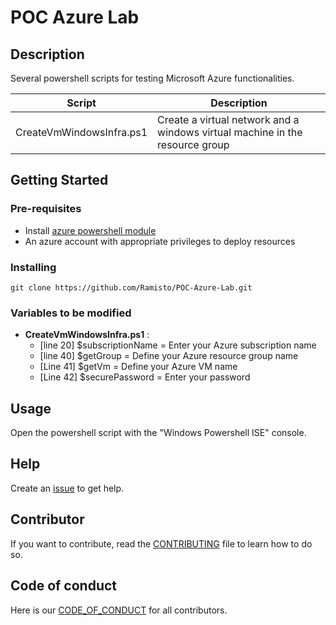 # POC Azure Lab

## Description

Several powershell scripts for testing Microsoft Azure functionalities.

| Script | Description |
|---|---|
| CreateVmWindowsInfra.ps1 | Create a virtual network and a windows virtual machine in the resource group |

## Getting Started

### Pre-requisites

* Install [azure powershell module](https://learn.microsoft.com/en-us/powershell/azure/install-azure-powershell?view=azps-13.3.0)
* An azure account with appropriate privileges to deploy resources

### Installing

`git clone https://github.com/Ramisto/POC-Azure-Lab.git`

### Variables to be modified

- **CreateVmWindowsInfra.ps1** :
  - [line 20] $subscriptionName = Enter your Azure subscription name
  - [line 40] $getGroup = Define your Azure resource group name
  - [Line 41] $getVm = Define your Azure VM name
  - [Line 42] $securePassword = Enter your password

## Usage

Open the powershell script with the "Windows Powershell ISE" console.

## Help

Create an [issue](https://docs.github.com/fr/issues/tracking-your-work-with-issues/using-issues/creating-an-issue) to get help.

## Contributor

If you want to contribute, read the [CONTRIBUTING](/CONTRIBUTING.md) file to learn how to do so.

## Code of conduct

Here is our [CODE_OF_CONDUCT](/CODE_OF_CONDUCT.md) for all contributors.
